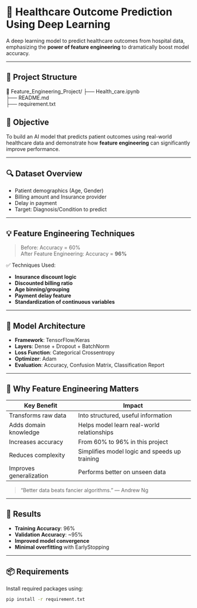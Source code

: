 # 🧠 Healthcare Outcome Prediction Using Deep Learning

A deep learning model to predict healthcare outcomes from hospital data, emphasizing the **power of feature engineering** to dramatically boost model accuracy.

---

## 📂 Project Structure

📁 Feature_Engineering_Project/
├── Health_care.ipynb     
├── README.md             
├── requirement.txt       

## 🚀 Objective

To build an AI model that predicts patient outcomes using real-world healthcare data and demonstrate how **feature engineering** can significantly improve performance.

---

## 🔍 Dataset Overview

- Patient demographics (Age, Gender)
- Billing amount and Insurance provider
- Delay in payment
- Target: Diagnosis/Condition to predict

---

## 💡 Feature Engineering Techniques

> Before: Accuracy = 60%  
> After Feature Engineering: Accuracy = **96%**

✅ Techniques Used:
- **Insurance discount logic**
- **Discounted billing ratio**
- **Age binning/grouping**
- **Payment delay feature**
- **Standardization of continuous variables**

---

## 🧠 Model Architecture

- **Framework**: TensorFlow/Keras
- **Layers**: Dense + Dropout + BatchNorm
- **Loss Function**: Categorical Crossentropy
- **Optimizer**: Adam
- **Evaluation**: Accuracy, Confusion Matrix, Classification Report

---

## 🌟 Why Feature Engineering Matters

| Key Benefit               | Impact                                                |
|---------------------------|--------------------------------------------------------|
| Transforms raw data       | Into structured, useful information                    |
| Adds domain knowledge     | Helps model learn real-world relationships             |
| Increases accuracy        | From 60% to 96% in this project                        |
| Reduces complexity        | Simplifies model logic and speeds up training          |
| Improves generalization   | Performs better on unseen data                         |

> “Better data beats fancier algorithms.” — Andrew Ng

---

## 🧪 Results

- **Training Accuracy**: 96%
- **Validation Accuracy**: ~95%
- **Improved model convergence**
- **Minimal overfitting** with EarlyStopping

---

## 📦 Requirements

Install required packages using:

```bash
pip install -r requirement.txt
